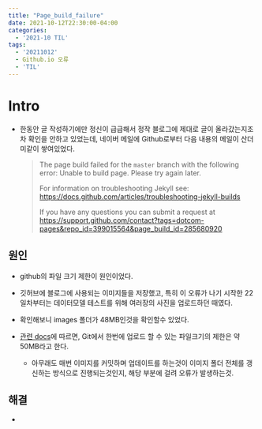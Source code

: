```yaml
---
title: "Page_build_failure"
date: 2021-10-12T22:30:00-04:00
categories:
  - '2021-10 TIL'
tags:
  - '20211012'
  - Github.io 오류
  - 'TIL'
---
```



# Intro

* 한동안 글 작성하기에만 정신이 급급해서 정작 블로그에 제대로 글이 올라갔는지조차 확인을 안하고 있었는데, 네이버 메일에 Github로부터 다음 내용의 메일이 산더미같이 쌓여있었다.

  > The page build failed for the `master` branch with the following error:
  > Unable to build page. Please try again later.
  >
  >For information on troubleshooting Jekyll see:
  >https://docs.github.com/articles/troubleshooting-jekyll-builds
  >
  >If you have any questions you can submit a request at https://support.github.com/contact?tags=dotcom-pages&repo_id=399015564&page_build_id=285680920
  >

## 원인

* github의 파일 크기 제한이 원인이었다.

* 깃허브에 블로그에 사용되는 이미지들을 저장했고, 특히 이 오류가 나기 시작한 22일차부터는 데이터모델 테스트를 위해 여러장의 사진을 업로드하던 때였다.

* 확인해보니 images 폴더가 48MB인것을 확인할수 있었다.

* [관련 docs](https://docs.github.com/en/repositories/working-with-files/managing-large-files/about-large-files-on-github)에 따르면, Git에서 한번에 업로드 할 수 있는 파일크기의 제한은 약 50MB라고 한다.

  * 아무래도 매번 이미지를 커밋하며 업데이트를 하는것이 이미지 폴더 전체를 갱신하는 방식으로 진행되는것인지, 해당 부분에 걸려 오류가 발생하는것.

## 해결

* 